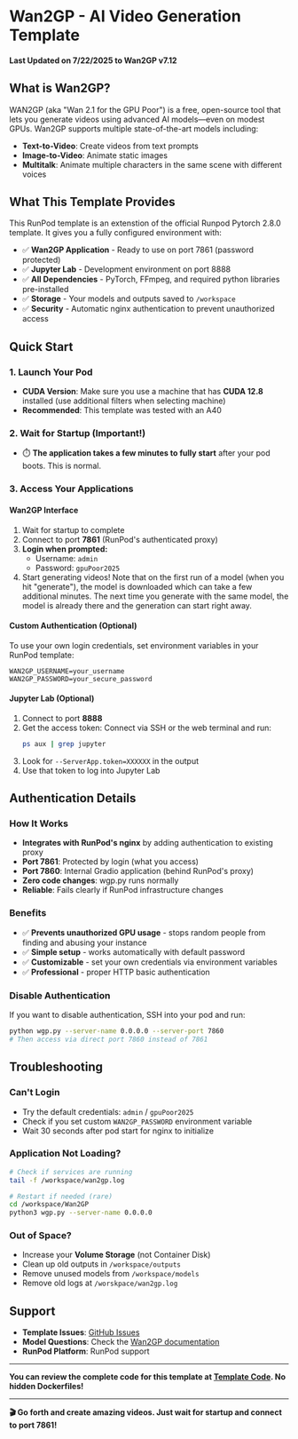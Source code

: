 # Wan2GP - AI Video Generation Template

#### Last Updated on 7/22/2025 to Wan2GP v7.12

## What is Wan2GP?

WAN2GP (aka "Wan 2.1 for the GPU Poor") is a free, open-source tool that lets you generate videos using advanced AI models—even on modest GPUs. Wan2GP supports multiple state-of-the-art models including:

- **Text-to-Video**: Create videos from text prompts
- **Image-to-Video**: Animate static images
- **Multitalk**: Animate multiple characters in the same scene with different voices

## What This Template Provides

This RunPod template is an extenstion of the official Runpod Pytorch 2.8.0 template. It gives you a fully configured environment with:

- ✅ **Wan2GP Application** - Ready to use on port 7861 (password protected)
- ✅ **Jupyter Lab** - Development environment on port 8888
- ✅ **All Dependencies** - PyTorch, FFmpeg, and required python libraries pre-installed
- ✅ **Storage** - Your models and outputs saved to `/workspace`
- ✅ **Security** - Automatic nginx authentication to prevent unauthorized access

## Quick Start

### 1. Launch Your Pod

- **CUDA Version**: Make sure you use a machine that has **CUDA 12.8** installed (use additional filters when selecting machine)
- **Recommended**: This template was tested with an A40

### 2. Wait for Startup (Important!)

- ⏱️ **The application takes a few minutes to fully start** after your pod boots. This is normal.

### 3. Access Your Applications

#### Wan2GP Interface

1. Wait for startup to complete
2. Connect to port **7861** (RunPod's authenticated proxy)
3. **Login when prompted:**
   - Username: `admin`
   - Password: `gpuPoor2025`
4. Start generating videos! Note that on the first run of a model (when you hit "generate"), the model is downloaded which can take a few additional minutes. The next time you generate with the same model, the model is already there and the generation can start right away.

#### Custom Authentication (Optional)

To use your own login credentials, set environment variables in your RunPod template:

```
WAN2GP_USERNAME=your_username
WAN2GP_PASSWORD=your_secure_password
```

#### Jupyter Lab (Optional)

1. Connect to port **8888**
2. Get the access token: Connect via SSH or the web terminal and run:
   ```bash
   ps aux | grep jupyter
   ```
3. Look for `--ServerApp.token=XXXXXX` in the output
4. Use that token to log into Jupyter Lab

## Authentication Details

### How It Works

- **Integrates with RunPod's nginx** by adding authentication to existing proxy
- **Port 7861**: Protected by login (what you access)
- **Port 7860**: Internal Gradio application (behind RunPod's proxy)
- **Zero code changes**: wgp.py runs normally
- **Reliable**: Fails clearly if RunPod infrastructure changes

### Benefits

- ✅ **Prevents unauthorized GPU usage** - stops random people from finding and abusing your instance
- ✅ **Simple setup** - works automatically with default password
- ✅ **Customizable** - set your own credentials via environment variables
- ✅ **Professional** - proper HTTP basic authentication

### Disable Authentication

If you want to disable authentication, SSH into your pod and run:

```bash
python wgp.py --server-name 0.0.0.0 --server-port 7860
# Then access via direct port 7860 instead of 7861
```

## Troubleshooting

### Can't Login

- Try the default credentials: `admin` / `gpuPoor2025`
- Check if you set custom `WAN2GP_PASSWORD` environment variable
- Wait 30 seconds after pod start for nginx to initialize

### Application Not Loading?

```bash
# Check if services are running
tail -f /workspace/wan2gp.log

# Restart if needed (rare)
cd /workspace/Wan2GP
python3 wgp.py --server-name 0.0.0.0
```

### Out of Space?

- Increase your **Volume Storage** (not Container Disk)
- Clean up old outputs in `/workspace/outputs`
- Remove unused models from `/workspace/models`
- Remove old logs at `/worskpace/wan2gp.log`

## Support

- **Template Issues**: [GitHub Issues](https://github.com/Square-Zero-Labs/Wan2GP/issues)
- **Model Questions**: Check the [Wan2GP documentation](https://github.com/deepbeepmeep/Wan2GP)
- **RunPod Platform**: RunPod support

---

**You can review the complete code for this template at [Template Code](https://github.com/Square-Zero-Labs/Wan2GP/tree/docker). No hidden Dockerfiles!**

---

**🎬 Go forth and create amazing videos. Just wait for startup and connect to port 7861!**
